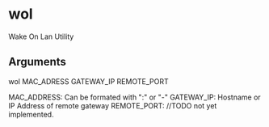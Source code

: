 # wol
Wake On Lan Utility

## Arguments
wol MAC_ADRESS GATEWAY_IP REMOTE_PORT

MAC_ADDRESS: Can be formated with ":" or "-"
GATEWAY_IP: Hostname or IP Address of remote gateway
REMOTE_PORT: //TODO not yet implemented.